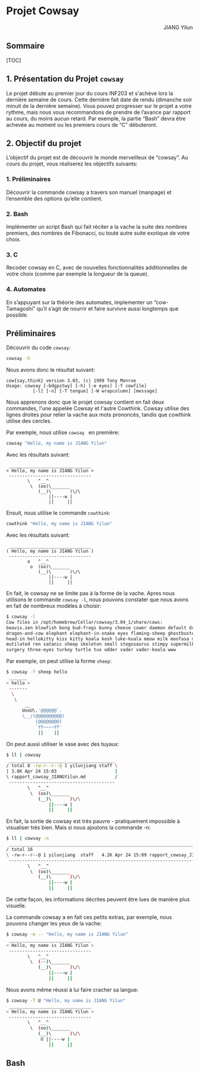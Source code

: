 <!--
 * @Author: JIANG Yilun
 * @Date: 2022-04-24 14:28:58
 * @LastEditTime: 2022-04-24 15:13:32
 * @LastEditors: JIANG Yilun
 * @Description: 
 * @FilePath: /Projet_cowsay_L1S2/rapport_cowsay_JIANGYilun.md
-->



# Projet Cowsay

<p align="right"> JIANG Yilun

## Sommaire

[TOC]

## 1. Présentation du Projet `cowsay`

Le projet débute au premier jour du cours INF203 et s'achève lors la dernière semaine de cours. Cette dernière fait date de rendu (dimanche soir minuit de la dernière semaine). Vous pouvez progresser sur le projet a votre rythme, mais nous vous recommandons de prendre de l’avance par rapport au cours, du moins aucun retard. Par exemple, la partie “Bash” devra être achevée au moment ou les premiers cours de “C” débuteront.

## 2. Objectif du projet

L’objectif du projet est de découvrir le monde merveilleux de “cowsay”. Au cours du projet, vous réaliserez les objectifs suivants:

### 1. Préliminaires
Découvrir la commande cowsay a travers son manuel (manpage) et l’ensemble des options qu’elle contient.

### 2. Bash
Implémenter un script Bash qui fait réciter a la vache la suite des nombres premiers, des nombres de Fibonacci, ou toute autre suite exotique de votre choix.

### 3. C
Recoder cowsay en C, avec de nouvelles fonctionnalités additionnelles de votre choix (comme par exemple la longueur de la queue).

### 4. Automates
En s’appuyant sur la théorie des automates, implementer un “cow-Tamagoshi” qu’il s’agit de nourrir et faire survivre aussi longtemps que possible.

## Préliminaires

Découvrir du code `cowsay`:
```bash
cowsay -h
```

Nous avons donc le résultat suivant:

```
cow{say,think} version 3.03, (c) 1999 Tony Monroe
Usage: cowsay [-bdgpstwy] [-h] [-e eyes] [-f cowfile] 
          [-l] [-n] [-T tongue] [-W wrapcolumn] [message]
```

Nous apprenons donc que le projet cowsay contient en fait deux commandes, l'une appelée Cowsay et l'autre Cowthink. Cowsay utilise des lignes droites pour relier la vache aux mots prononcés, tandis que cowthink utilise des cercles.

Par exemple, nous utilise `cowsay ` en première:

```bash
cowsay "Hello, my name is JIANG Yilun"
```

Avec les résultats suivant:

```
 _______________________________ 
< Hello, my name is JIANG Yilun >
 ------------------------------- 
        \   ^__^
         \  (oo)\_______
            (__)\       )\/\
                ||----w |
                ||     ||
```

Ensuit, nous utilise le commande `cowthink`:

```bash
cowthink "Hello, my name is JIANG Yilun"
```

Avec les résultats suivant:

```
 _______________________________ 
( Hello, my name is JIANG Yilun )
 ------------------------------- 
        o   ^__^
         o  (oo)\_______
            (__)\       )\/\
                ||----w |
                ||     ||
```

En fait, le cowsay ne se limite pas à la forme de la vache.  Apres nous utilisons le commande `cowsay -l`, nous pouvons constater que nous avons en fait de nombreux modèles à choisir:

```bash
$ cowsay -l
Cow files in /opt/homebrew/Cellar/cowsay/3.04_1/share/cows:
beavis.zen blowfish bong bud-frogs bunny cheese cower daemon default dragon
dragon-and-cow elephant elephant-in-snake eyes flaming-sheep ghostbusters
head-in hellokitty kiss kitty koala kosh luke-koala meow milk moofasa moose
mutilated ren satanic sheep skeleton small stegosaurus stimpy supermilker
surgery three-eyes turkey turtle tux udder vader vader-koala www
```

Par exemple, on peut utilise la forme `sheep`:

```bash
$ cowsay -f sheep hello
 _______ 
< hello >
 ------- 
  \
   \
       __     
      UooU\.'@@@@@@`.
      \__/(@@@@@@@@@@)
           (@@@@@@@@)
           `YY~~~~YY'
            ||    ||
```

On peut aussi utiliser le vase avec des tuyaux:

```bash
$ ll | cowsay
 ________________________________________ 
/ total 8 -rw-r--r--@ 1 yilunjiang staff \
| 3.6K Apr 24 15:03                      |
\ rapport_cowsay_JIANGYilun.md           /
 ---------------------------------------- 
        \   ^__^
         \  (oo)\_______
            (__)\       )\/\
                ||----w |
                ||     ||
```

En fait, la sortie de cowsay est très pauvre - pratiquement impossible à visualiser très bien. Mais si nous ajoutons la commande -n:

```bash
$ ll | cowsay -n
 __________________________________________________________________________________ 
/ total 16                                                                         \
\ -rw-r--r--@ 1 yilunjiang  staff   4.2K Apr 24 15:09 rapport_cowsay_JIANGYilun.md /
 ---------------------------------------------------------------------------------- 
        \   ^__^
         \  (oo)\_______
            (__)\       )\/\
                ||----w |
                ||     ||
```

De cette façon, les informations décrites peuvent être lues de manière plus visuelle.

La commande cowsay a en fait ces petits extras, par exemple, nous pouvons changer les yeux de la vache:

```bash
$ cowsay -e -- "Hello, my name is JIANG Yilun" 
 _______________________________ 
< Hello, my name is JIANG Yilun >
 ------------------------------- 
        \   ^__^
         \  (--)\_______
            (__)\       )\/\
                ||----w |
                ||     ||
```

Nous avons même réussi à lui faire cracher sa langue:

```bash
$ cowsay -T U "Hello, my name is JIANG Yilun" 
 _______________________________ 
< Hello, my name is JIANG Yilun >
 ------------------------------- 
        \   ^__^
         \  (oo)\_______
            (__)\       )\/\
             U ||----w |
                ||     ||
```

## Bash
